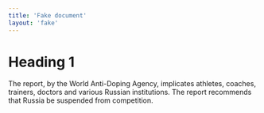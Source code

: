 ```yaml
---
title: 'Fake document'
layout: 'fake'
---
```


# Heading 1

The report, by the World Anti-Doping Agency, implicates athletes, coaches, trainers, doctors and various Russian institutions. The report recommends that Russia be suspended from competition.
